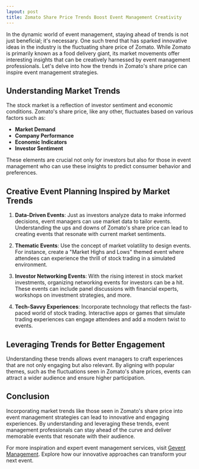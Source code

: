 ```yaml
---
layout: post
title: Zomato Share Price Trends Boost Event Management Creativity
---
```



In the dynamic world of event management, staying ahead of trends is not just beneficial; it's necessary. One such trend that has sparked innovative ideas in the industry is the fluctuating share price of Zomato. While Zomato is primarily known as a food delivery giant, its market movements offer interesting insights that can be creatively harnessed by event management professionals. Let's delve into how the trends in Zomato's share price can inspire event management strategies.

## Understanding Market Trends

The stock market is a reflection of investor sentiment and economic conditions. Zomato's share price, like any other, fluctuates based on various factors such as:

- **Market Demand**
- **Company Performance**
- **Economic Indicators**
- **Investor Sentiment**

These elements are crucial not only for investors but also for those in event management who can use these insights to predict consumer behavior and preferences.

## Creative Event Planning Inspired by Market Trends

1. **Data-Driven Events**: Just as investors analyze data to make informed decisions, event managers can use market data to tailor events. Understanding the ups and downs of Zomato's share price can lead to creating events that resonate with current market sentiments.

2. **Thematic Events**: Use the concept of market volatility to design events. For instance, create a "Market Highs and Lows" themed event where attendees can experience the thrill of stock trading in a simulated environment.

3. **Investor Networking Events**: With the rising interest in stock market investments, organizing networking events for investors can be a hit. These events can include panel discussions with financial experts, workshops on investment strategies, and more.

4. **Tech-Savvy Experiences**: Incorporate technology that reflects the fast-paced world of stock trading. Interactive apps or games that simulate trading experiences can engage attendees and add a modern twist to events.

## Leveraging Trends for Better Engagement

Understanding these trends allows event managers to craft experiences that are not only engaging but also relevant. By aligning with popular themes, such as the fluctuations seen in Zomato's share prices, events can attract a wider audience and ensure higher participation.

## Conclusion

Incorporating market trends like those seen in Zomato's share price into event management strategies can lead to innovative and engaging experiences. By understanding and leveraging these trends, event management professionals can stay ahead of the curve and deliver memorable events that resonate with their audience.

For more inspiration and expert event management services, visit [Gevent Management](https://geventm.com/). Explore how our innovative approaches can transform your next event.